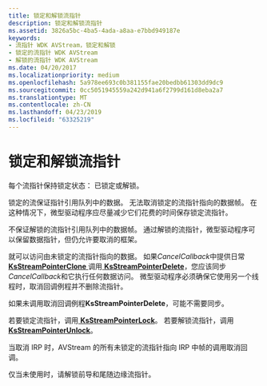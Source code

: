 ```yaml
---
title: 锁定和解锁流指针
description: 锁定和解锁流指针
ms.assetid: 3826a5bc-4ba5-4ada-a8aa-e7bbd949187e
keywords:
- 流指针 WDK AVStream，锁定和解锁
- 锁定的流指针 WDK AVStream
- 解锁的流指针 WDK AVStream
ms.date: 04/20/2017
ms.localizationpriority: medium
ms.openlocfilehash: 5a978ee693c0b381155fae20bedbb61303dd9dc9
ms.sourcegitcommit: 0cc5051945559a242d941a6f2799d161d8eba2a7
ms.translationtype: MT
ms.contentlocale: zh-CN
ms.lasthandoff: 04/23/2019
ms.locfileid: "63325219"
---
```

# <a name="locking-and-unlocking-stream-pointers"></a>锁定和解锁流指针





每个流指针保持锁定状态： 已锁定或解锁。

锁定的流保证指针引用队列中的数据。 无法取消锁定的流指针指向的数据帧。 在这种情况下，微型驱动程序应尽量减少它们花费的时间保存锁定流指针。

不保证解锁的流指针引用队列中的数据帧。 通过解锁的流指针，微型驱动程序可以保留数据指针，但仍允许要取消的框架。

就可以访问由未锁定的流指针指向的数据。 如果*CancelCallback*中提供日常[ **KsStreamPointerClone** ](https://msdn.microsoft.com/library/windows/hardware/ff567129)调用[ **KsStreamPointerDelete**](https://msdn.microsoft.com/library/windows/hardware/ff567130)，您应该同步*CancelCallback*和它执行任何数据访问。 微型驱动程序必须确保它使用另一个线程时，取消回调例程并不删除流指针。

如果未调用取消回调例程**KsStreamPointerDelete**，可能不需要同步。

若要锁定流指针，调用[ **KsStreamPointerLock**](https://msdn.microsoft.com/library/windows/hardware/ff567134)。 若要解锁流指针，调用[ **KsStreamPointerUnlock**](https://msdn.microsoft.com/library/windows/hardware/ff567137)。

当取消 IRP 时，AVStream 的所有未锁定的流指针指向 IRP 中帧的调用取消回调。

仅当未使用时，请解锁前导和尾随边缘流指针。

 

 





